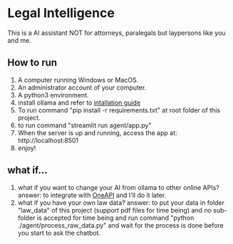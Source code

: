 # Legal Intelligence
This is a AI assistant NOT for attorneys, paralegals but laypersons like you and me.

## How to run
1. A computer running Windows or MacOS.
2. An administrator account of your computer.
3. A python3 environment.
4. install ollama and refer to [intallation guide](https://github.com/ollama/ollama)
5. To run command "pip install -r requirements.txt" at root folder of this project.
6. to run command "streamlit run agent/app.py"
7. When the server is up and running, access the app at: http://localhost:8501
8. enjoy!

## what if...
1. what if you want to change your AI from ollama to other online APIs? answer: to integrate with [OneAPI](https://github.com/songquanpeng/one-api) and I'll do it later.
2. what if you have your own law data? answer: to put your data in folder "law_data" of this project (support pdf files for time being) and no sub-folder is accepted for time being and run command "python ./agent/process_raw_data.py" and wait for the process is done before you start to ask the chatbot.
